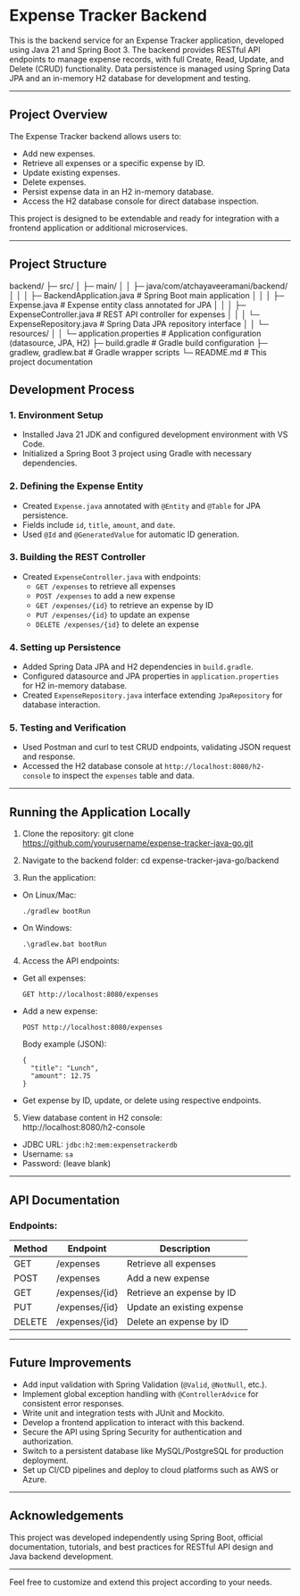 # Expense Tracker Backend

This is the backend service for an Expense Tracker application, developed using Java 21 and Spring Boot 3. The backend provides RESTful API endpoints to manage expense records, with full Create, Read, Update, and Delete (CRUD) functionality. Data persistence is managed using Spring Data JPA and an in-memory H2 database for development and testing.

---

## Project Overview

The Expense Tracker backend allows users to:

- Add new expenses.
- Retrieve all expenses or a specific expense by ID.
- Update existing expenses.
- Delete expenses.
- Persist expense data in an H2 in-memory database.
- Access the H2 database console for direct database inspection.

This project is designed to be extendable and ready for integration with a frontend application or additional microservices.

---

## Project Structure

backend/
├─ src/
│ ├─ main/
│ │ ├─ java/com/atchayaveeramani/backend/
│ │ │ ├─ BackendApplication.java # Spring Boot main application
│ │ │ ├─ Expense.java # Expense entity class annotated for JPA
│ │ │ ├─ ExpenseController.java # REST API controller for expenses
│ │ │ └─ ExpenseRepository.java # Spring Data JPA repository interface
│ │ └─ resources/
│ │ └─ application.properties # Application configuration (datasource, JPA, H2)
├─ build.gradle # Gradle build configuration
├─ gradlew, gradlew.bat # Gradle wrapper scripts
└─ README.md # This project documentation



## Development Process

### 1. Environment Setup  
- Installed Java 21 JDK and configured development environment with VS Code.  
- Initialized a Spring Boot 3 project using Gradle with necessary dependencies.

### 2. Defining the Expense Entity  
- Created `Expense.java` annotated with `@Entity` and `@Table` for JPA persistence.  
- Fields include `id`, `title`, `amount`, and `date`.  
- Used `@Id` and `@GeneratedValue` for automatic ID generation.

### 3. Building the REST Controller  
- Created `ExpenseController.java` with endpoints:  
  - `GET /expenses` to retrieve all expenses  
  - `POST /expenses` to add a new expense  
  - `GET /expenses/{id}` to retrieve an expense by ID  
  - `PUT /expenses/{id}` to update an expense  
  - `DELETE /expenses/{id}` to delete an expense

### 4. Setting up Persistence  
- Added Spring Data JPA and H2 dependencies in `build.gradle`.  
- Configured datasource and JPA properties in `application.properties` for H2 in-memory database.  
- Created `ExpenseRepository.java` interface extending `JpaRepository` for database interaction.

### 5. Testing and Verification  
- Used Postman and curl to test CRUD endpoints, validating JSON request and response.  
- Accessed the H2 database console at `http://localhost:8080/h2-console` to inspect the `expenses` table and data.

---

## Running the Application Locally

1. Clone the repository:
git clone https://github.com/yourusername/expense-tracker-java-go.git



2. Navigate to the backend folder:
cd expense-tracker-java-go/backend


3. Run the application:
- On Linux/Mac:
  ```
  ./gradlew bootRun
  ```
- On Windows:
  ```
  .\gradlew.bat bootRun
  ```

4. Access the API endpoints:  
- Get all expenses:  
  ```
  GET http://localhost:8080/expenses
  ```
- Add a new expense:  
  ```
  POST http://localhost:8080/expenses
  ```
  Body example (JSON):
  ```
  {
    "title": "Lunch",
    "amount": 12.75
  }
  ```
- Get expense by ID, update, or delete using respective endpoints.

5. View database content in H2 console:  
http://localhost:8080/h2-console

- JDBC URL: `jdbc:h2:mem:expensetrackerdb`  
- Username: `sa`  
- Password: (leave blank)

---

## API Documentation

### Endpoints:

| Method | Endpoint          | Description                 |
|--------|-------------------|-----------------------------|
| GET    | /expenses         | Retrieve all expenses        |
| POST   | /expenses         | Add a new expense            |
| GET    | /expenses/{id}    | Retrieve an expense by ID    |
| PUT    | /expenses/{id}    | Update an existing expense   |
| DELETE | /expenses/{id}    | Delete an expense by ID      |

---

## Future Improvements

- Add input validation with Spring Validation (`@Valid`, `@NotNull`, etc.).  
- Implement global exception handling with `@ControllerAdvice` for consistent error responses.  
- Write unit and integration tests with JUnit and Mockito.  
- Develop a frontend application to interact with this backend.  
- Secure the API using Spring Security for authentication and authorization.  
- Switch to a persistent database like MySQL/PostgreSQL for production deployment.  
- Set up CI/CD pipelines and deploy to cloud platforms such as AWS or Azure.

---

## Acknowledgements

This project was developed independently using Spring Boot, official documentation, tutorials, and best practices for RESTful API design and Java backend development.

---

Feel free to customize and extend this project according to your needs.
